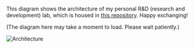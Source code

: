 This diagram shows the architecture of my personal R&D (research and development) lab, which is housed in [this repository](https://github.com/Hongbo-Miao/hongbomiao.com). Happy exchanging!

(The diagram here may take a moment to load. Please wait patiently.)

![Architecture](https://github.com/Hongbo-Miao/hongbomiao.com/assets/3375461/b312ed7a-5e45-48fd-9469-cd308f982e3b)
